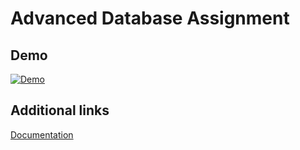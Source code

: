 # Advanced Database Assignment

## Demo

[![Demo](https://user-images.githubusercontent.com/54889592/200347367-953a00c1-e86a-4d6f-8ef8-dc0964da5afc.png)](https://app.powerbi.com/view?r=eyJrIjoiZjg3ZGFhN2YtM2E2Yi00NzQ5LTliOWMtMWQ1MGQ0OTc4YjMzIiwidCI6IjM0ODViOTYzLTgyYmEtNGE2Zi04MTBmLWI1Y2MyMjZmZjg5OCIsImMiOjEwfQ%3D%3D&pageName=ReportSection)


## Additional links

[Documentation](https://docs.google.com/document/d/11IBykM7OFdZdJdEXHdMg-JBWBeB0UOO0IqN8D2t7l68/edit?usp=sharing)
